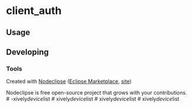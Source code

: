 

# client_auth



## Usage



## Developing



### Tools

Created with [Nodeclipse](https://github.com/Nodeclipse/nodeclipse-1)
 ([Eclipse Marketplace](http://marketplace.eclipse.org/content/nodeclipse), [site](http://www.nodeclipse.org))   

Nodeclipse is free open-source project that grows with your contributions.
#   - x i v e l y _ d e v i c e _ l i s t  
 #   x i v e l y _ d e v i c e _ l i s t  
 #   x i v e l y _ d e v i c e _ l i s t  
 #   x i v e l y _ d e v i c e _ l i s t  
 